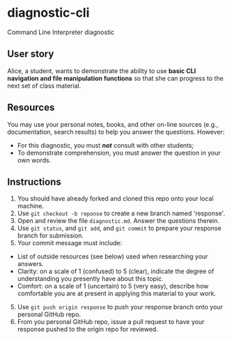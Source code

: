 # diagnostic-cli
Command Line Interpreter diagnostic

## User story
Alice, a student, wants to demonstrate the ability to use **basic CLI navigation and file manipulation functions** so that she can progress to the next set of class material.

## Resources
You may use your personal notes, books, and other on-line sources (e.g., documentation, search results) to help you answer the questions. However:
* For this diagnostic, you must ___not___ consult with other students;
* To demonstrate comprehension, you must answer the question in your own words.

## Instructions
1. You should have already forked and cloned this repo onto your local machine.
1. Use `git checkout -b reponse` to create a new branch named 'response'.
1. Open and review the file `diagnostic.md`. Answer the questions therein.
1. Use `git status`, and `git add`, and `git commit` to prepare your response branch for submission.
2. Your commit message must include:
  * List of outside resources (see below) used when researching your answers.
  * Clarity: on a scale of 1 (confused) to 5 (clear), indicate the degree of understanding you presently have about this topic.
  * Comfort: on a scale of 1 (uncertain) to 5 (very easy), describe how comfortable you are at present in applying this material to your work.
5. Use `git push origin response` to push your response branch onto your personal GitHub repo.
6. From you personal GitHub repo, issue a pull request to have your response pushed to the origin repo for reviewed.
